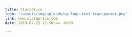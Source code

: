 ```yaml
---
title: ClaraPrice
logo: "/assets/img/uploads/cp-logo-text-transparent.png"
link: www.claraprice.com
date: 2019-02-21 11:50:44 -0600

---
```

